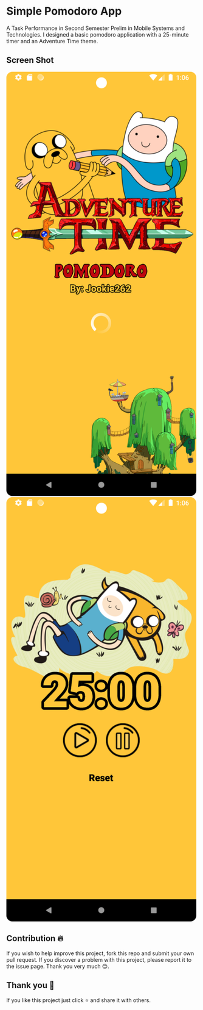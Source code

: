 # Simple Pomodoro App
A Task Performance in Second Semester Prelim in Mobile Systems and Technologies. I designed a basic pomodoro application with a 25-minute timer and an Adventure Time theme. 

## Screen Shot
<img src="screenshot/splashscreen.png" width="500"/>
<img src="screenshot/mainscreen.png" width="500"/>

## Contribution 🔥
If you wish to help improve this project, fork this repo and submit your own pull request. If you discover a problem with this project, please report it to the issue page. Thank you very much 😊.

## Thank you 💖
If you like this project just click ⭐ and share it with others.

